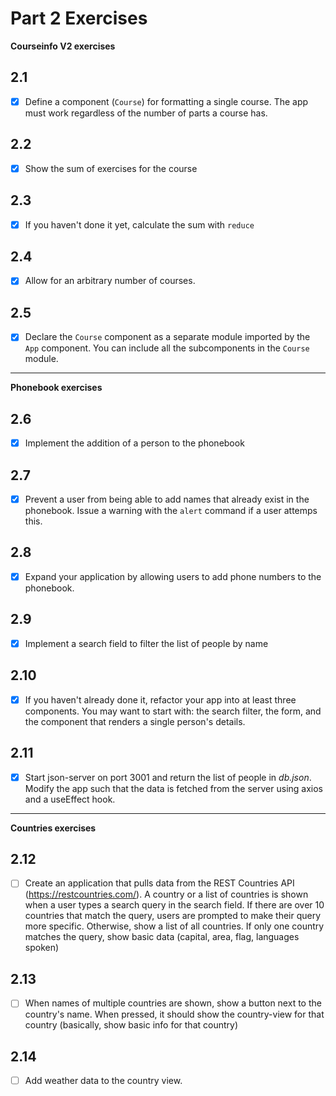 # Part 2 Exercises

**Courseinfo V2 exercises**
## 2.1
- [x] Define a component (`Course`) for formatting a single course. The app must work regardless of the number of parts a course has.

## 2.2
- [x] Show the sum of exercises for the course

## 2.3
- [x] If you haven't done it yet, calculate the sum with `reduce`

## 2.4
- [x] Allow for an arbitrary number of courses.

## 2.5
- [x] Declare the `Course` component as a separate module imported by the `App` component. You can include all the subcomponents in the `Course` module.

---
**Phonebook exercises**

## 2.6
- [x] Implement the addition of a person to the phonebook

## 2.7
- [x] Prevent a user from being able to add names that already exist in the phonebook. Issue a warning with the `alert` command if a user attemps this.

## 2.8
- [x] Expand your application by allowing users to add phone numbers to the phonebook.

## 2.9
- [x] Implement a search field to filter the list of people by name

## 2.10
- [x] If you haven't already done it, refactor your app into at least three components. You may want to start  with: the search filter, the form, and the component that renders a single person's details.

## 2.11
- [x] Start json-server on port 3001 and return the list of people in *db.json*. Modify the app such that the data is fetched from the server using axios and a useEffect hook.

---
**Countries exercises**
## 2.12
- [ ] Create an application that pulls data from the REST Countries API (https://restcountries.com/). A country or a list of countries is shown when a user types a search query in the search field. If there are over 10 countries that match the query, users are prompted to make their query more specific. Otherwise, show a list of all countries. If only one country matches the query, show basic data (capital, area, flag, languages spoken)

## 2.13
- [ ] When names of multiple countries are shown, show a button next to the country's name. When pressed, it should show the country-view for that country (basically, show basic info for that country)

## 2.14
- [ ] Add weather data to the country view.